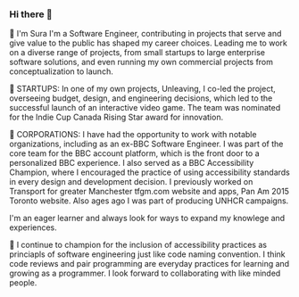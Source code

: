 ### Hi there 👋

 🔭 I'm Sura I'm a Software Engineer, contributing in projects that serve and give value to the public has shaped my career choices. Leading me to work on a diverse range of projects, from small startups to large enterprise software solutions, and even running my own commercial projects from conceptualization to launch.

🌱 STARTUPS: In one of my own projects, Unleaving, I co-led the project, overseeing budget, design, and engineering decisions, which led to the successful launch of an interactive video game. The team was nominated for the Indie Cup Canada Rising Star award for innovation.

🌳 CORPORATIONS: I have had the opportunity to work with notable organizations, including as an ex-BBC Software Engineer. I was part of the core team for the BBC account platform, which is the front door to a personalized BBC experience.
I also served as a BBC Accessibility Champion, where I encouraged the practice of using accessibility standards in every design and development decision. I previously worked on Transport for greater Manchester tfgm.com website and apps, Pan Am 2015 Toronto website. Also ages ago I was part of producing UNHCR campaigns.

I'm an eager learner and always look for ways to expand my knowlege and experiences.

 
👯 I continue to champion for the inclusion of accessibility practices as princiapls of software engineering just like code naming convention. I think code reviews and pair programming are everyday practices for learning and growing as a programmer. 
I look forward to collaborating with like minded people.



<!--
**karnawis/karnawis** is a ✨ _special_ ✨ repository because its `README.md` (this file) appears on your GitHub profile.

Here are some ideas to get you started:

- 🔭 I’m currently working on ...
- 🌱 I’m currently learning ...
- 👯 I’m looking to collaborate on ...
- 🤔 I’m looking for help with ...
- 💬 Ask me about ...
- 📫 How to reach me: ...
- 😄 Pronouns: ...
- ⚡ Fun fact: ...
-->
